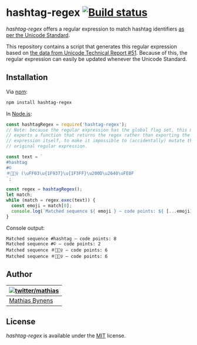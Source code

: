 # hashtag-regex [![Build status](https://travis-ci.org/mathiasbynens/hashtag-regex.svg?branch=master)](https://travis-ci.org/mathiasbynens/hashtag-regex)

_hashtag-regex_ offers a regular expression to match hashtag identifiers [as per the Unicode Standard](http://unicode.org/reports/tr31/#hashtag_identifiers).

This repository contains a script that generates this regular expression based on [the data from Unicode Technical Report #51](https://github.com/mathiasbynens/unicode-tr51). Because of this, the regular expression can easily be updated whenever the Unicode Standard.

## Installation

Via [npm](https://www.npmjs.com/):

```bash
npm install hashtag-regex
```

In [Node.js](https://nodejs.org/):

```js
const hashtagRegex = require('hashtag-regex');
// Note: because the regular expression has the global flag set, this module
// exports a function that returns the regex rather than exporting the regular
// expression itself, to make it impossible to (accidentally) mutate the
// original regular expression.

const text = `
#hashtag
#©
＃🤷🏿‍♀️ (\uFF03\u{1F937}\u{1F3FF}\u200D\u2640\uFE0F
`;

const regex = hashtagRegex();
let match;
while (match = regex.exec(text)) {
  const emoji = match[0];
  console.log(`Matched sequence ${ emoji } — code points: ${ [...emoji].length }`);
}
```

Console output:

```
Matched sequence #hashtag — code points: 8
Matched sequence #© — code points: 2
Matched sequence ＃🤷🏿‍♀️ — code points: 6
Matched sequence ＃🤷🏿‍♀️ — code points: 6
```

## Author

| [![twitter/mathias](https://gravatar.com/avatar/24e08a9ea84deb17ae121074d0f17125?s=70)](https://twitter.com/mathias "Follow @mathias on Twitter") |
|---|
| [Mathias Bynens](https://mathiasbynens.be/) |

## License

_hashtag-regex_ is available under the [MIT](https://mths.be/mit) license.

